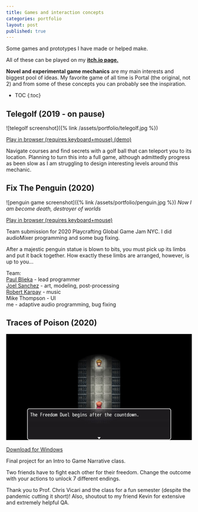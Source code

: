```yaml
---
title: Games and interaction concepts
categories: portfolio
layout: post
published: true
---
```


Some games and prototypes I have made or helped make. 

All of these can be played on my [**itch.io page.**](https://idkwhojamesis.itch.io/)

**Novel and experimental game mechanics** are my main interests and biggest pool of ideas. My favorite game of all time is Portal (the original, not 2) and from some of these concepts you can probably see the inspiration.

* TOC
{:toc}

## Telegolf (2019 - on pause)

![telegolf screenshot]({% link /assets/portfolio/telegolf.jpg %})

[Play in browser (requires keyboard+mouse) (demo)](https://idkwhojamesis.itch.io/telegolf)  

Navigate courses and find secrets with a golf ball that can teleport you to its location. Planning to turn this into a full game, although admittedly progress as been slow as I am struggling to design interesting levels around this mechanic.

## Fix The Penguin (2020)

![penguin game screenshot]({% link /assets/portfolio/penguin.jpg %})
*Now I am become death, destroyer of worlds*

[Play in browser (requires keyboard+mouse)](https://idkwhojamesis.itch.io/fix-the-penguin-gamejam)

Team submission for 2020 Playcrafting Global Game Jam NYC. I did audioMixer programming and some bug fixing. 

After a majestic penguin statue is blown to bits, you must pick up its limbs and put it back together. How exactly these limbs are arranged, however, is up to you...

Team:  
[Paul Blieka](https://degugames.itch.io/) - lead programmer  
[Joel Sanchez](https://www.artstation.com/joel0827) - art, modeling, post-processing  
[Robert Karpay](https://www.robertkarpay.com) - music  
Mike Thompson - UI  
me - adaptive audio programming, bug fixing  

## Traces of Poison (2020)

![Traces of Poison screenshot](/assets/portfolio/poison.jpg)

[Download for Windows](https://idkwhojamesis.itch.io/traces-of-poison)

Final project for an Intro to Game Narrative class.

Two friends have to fight each other for their freedom. Change the outcome with your actions to unlock 7 different endings.

Thank you to Prof. Chris Vicari and the class for a fun semester (despite the pandemic cutting it short)! Also, shoutout to my friend Kevin for extensive and extremely helpful QA. 